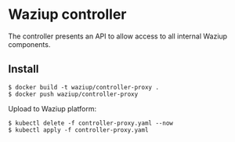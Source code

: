 Waziup controller
=================

The controller presents an API to allow access to all internal Waziup components.

Install
-------

```
$ docker build -t waziup/controller-proxy .
$ docker push waziup/controller-proxy
```
Upload to Waziup platform:
```
$ kubectl delete -f controller-proxy.yaml --now
$ kubectl apply -f controller-proxy.yaml
```
